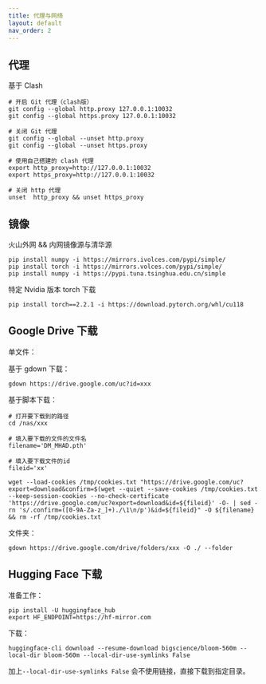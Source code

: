 ```yaml
---
title: 代理与网络
layout: default
nav_order: 2
---
```


## 代理

基于 Clash

```shell
# 开启 Git 代理（clash版）
git config --global http.proxy 127.0.0.1:10032
git config --global https.proxy 127.0.0.1:10032

# 关闭 Git 代理
git config --global --unset http.proxy
git config --global --unset https.proxy

# 使用自己搭建的 clash 代理
export http_proxy=http://127.0.0.1:10032
export https_proxy=http://127.0.0.1:10032

# 关闭 http 代理
unset  http_proxy && unset https_proxy
```

## 镜像

火山外网 && 内网镜像源与清华源

```shell
pip install numpy -i https://mirrors.ivolces.com/pypi/simple/
pip install torch -i https://mirrors.volces.com/pypi/simple/
pip install numpy -i https://pypi.tuna.tsinghua.edu.cn/simple
```

特定 Nvidia 版本 torch 下载

```shell
pip install torch==2.2.1 -i https://download.pytorch.org/whl/cu118
```

## Google Drive 下载

单文件：

基于 gdown 下载：

```shell
gdown https://drive.google.com/uc?id=xxx
```

基于脚本下载：

```shell
# 打开要下载到的路径
cd /nas/xxx

# 填入要下载的文件的文件名
filename='DM_MHAD.pth'

# 填入要下载文件的id
fileid='xx'

wget --load-cookies /tmp/cookies.txt "https://drive.google.com/uc?export=download&confirm=$(wget --quiet --save-cookies /tmp/cookies.txt --keep-session-cookies --no-check-certificate 'https://drive.google.com/uc?export=download&id=${fileid}' -O- | sed -rn 's/.confirm=([0-9A-Za-z_]+)./\1\n/p')&id=${fileid}" -O ${filename} && rm -rf /tmp/cookies.txt
```

文件夹：

```shell
gdown https://drive.google.com/drive/folders/xxx -O ./ --folder
```

## Hugging Face 下载

准备工作：

```shell
pip install -U huggingface_hub
export HF_ENDPOINT=https://hf-mirror.com
```

下载：

```shell
huggingface-cli download --resume-download bigscience/bloom-560m --local-dir bloom-560m --local-dir-use-symlinks False
```

加上`--local-dir-use-symlinks False` 会不使用链接，直接下载到指定目录。
